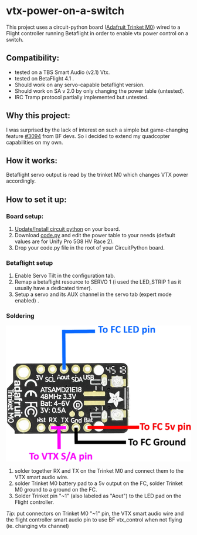 # vtx-power-on-a-switch

This project uses a circuit-python board ([Adafruit Trinket M0](https://www.adafruit.com/product/3500)) wired to a Flight controller running Betaflight in order to enable vtx power control on a switch.

## Compatibility: 
* tested on a TBS Smart Audio (v2.1) Vtx.
* tested on BetaFlight 4.1 .
* Should work on any servo-capable betaflight version.
* Should work on SA v 2.0 by only changing the power table (untested).
* IRC Tramp protocol partially implemented but untested.

## Why this project:
I was surprised by the lack of interest on such a simple but game-changing feature [#3094](https://github.com/betaflight/betaflight/issues/3094) from BF devs.
So i decided to extend my quadcopter capabilities on my own.
 
## How it works:
Betaflight servo output is read by the trinket M0 which changes VTX power accordingly.

## How to set it up:
### Board setup:
1. [Update/Install circuit python](https://learn.adafruit.com/welcome-to-circuitpython/installing-circuitpython) on your board.
1. Download [code.py](https://raw.githubusercontent.com/Nikel9O/vtx-power-on-a-switch/master/code.py) and edit the power table to your needs (default values are for Unify Pro 5G8 HV Race 2).
1. Drop your code.py file in the root of your CircuitPython board.
### Betaflight setup
1. Enable Servo Tilt in the configuration tab.
1. Remap a betaflight resource to SERVO 1 (i used the LED_STRIP 1 as it usually have a dedicated timer).
1. Setup a servo and its AUX channel in the servo tab (expert mode enabled) .
### Soldering
![connection diagram](/connection.png)
1. solder together RX and TX on the Trinket M0 and connect them to the VTX smart audio wire.
1. solder Trinket M0 battery pad to a 5v output on the FC, solder Trinket M0 ground to a ground on the FC.
1. Solder Trinket pin "~1" (also labeled as "Aout") to the LED pad on the Flight controller.

*Tip*: put connectors on Trinket M0 "~1" pin, the VTX smart audio wire and the flight controller smart audio pin to use BF vtx_control when not flying (ie. changing vtx channel)
